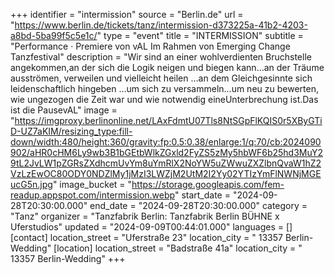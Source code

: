+++
identifier = "intermission"
source = "Berlin.de"
url = "https://www.berlin.de/tickets/tanz/intermission-d373225a-41b2-4203-a8bd-5ba99f5c5e1c/"
type = "event"
title = "INTERMISSION"
subtitle = "Performance · Premiere von vAL Im Rahmen von Emerging Change Tanzfestival"
description = "Wir sind an einer wohlverdienten Bruchstelle angekommen,an der sich die Logik neigen und biegen kann…an der Träume ausströmen, verweilen und vielleicht heilen …an dem Gleichgesinnte sich leidenschaftlich hingeben …um sich zu versammeln...um neu zu bewerten, wie ungezogen die Zeit war und wie notwendig eineUnterbrechung ist.Das ist die PausevAL"
image = "https://imgproxy.berlinonline.net/LAxFdmtU07Tls8NtSGpFlKQIS0r5XByGTiD-UZ7aKIM/resizing_type:fill-down/width:480/height:360/gravity:fp:0.5:0.38/enlarge:1/q:70/cb:2024090902/aHR0cHM6Ly9wb3B1bGEtbWlkZGxld2FyZS5zMy5hbWF6b25hd3MuY29tL2JvLW1pZGRsZXdhcmUvYm8uYmRlX2NoYW5uZWwuZXZlbnQvaW1hZ2VzLzEwOC80ODY0NDZlMy1jMzI3LWZjM2UtM2I2Yy02YTIzYmFlNWNjMGEucG5n.jpg"
image_bucket = "https://storage.googleapis.com/fem-readup.appspot.com/intermission.webp"
start_date = "2024-09-28T20:30:00.000"
end_date = "2024-09-28T20:30:00.000"
category = "Tanz"
organizer = "Tanzfabrik Berlin: Tanzfabrik Berlin BÜHNE x Uferstudios"
updated = "2024-09-09T00:44:01.000"
languages = []
[contact]
location_street = "Uferstraße 23"
location_city = " 13357 Berlin-Wedding"
[location]
location_street = "Badstraße 41a"
location_city = " 13357 Berlin-Wedding"
+++